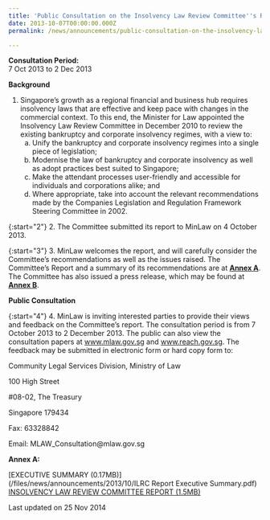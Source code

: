 ```yaml
---
title: 'Public Consultation on the Insolvency Law Review Committee''s Report'
date: 2013-10-07T00:00:00.000Z
permalink: /news/announcements/public-consultation-on-the-insolvency-law-review-committee-s-rep

---
```




**Consultation Period:**  
7 Oct 2013 to 2 Dec 2013


**Background**

<ol>
<li>  Singapore’s growth as a regional financial and business hub requires insolvency laws that are effective and keep pace with changes in the commercial context.  To this end, the Minister for Law appointed the Insolvency Law Review Committee in December 2010 to review the existing bankruptcy and corporate insolvency regimes, with a view to:

<ol style="list-style-type: lower-alpha">
<li>Unify the bankruptcy and corporate insolvency regimes into a single piece of legislation; </li>
<li>Modernise the law of bankruptcy and corporate insolvency as well as adopt practices best suited to Singapore; </li>
<li>Make the attendant processes user-friendly and accessible for individuals and corporations alike; and </li>
<li>Where appropriate, take into account the relevant recommendations made by the Companies Legislation and Regulation Framework Steering Committee in 2002.</li>
</ol>

</li>
</ol>

{:start="2"}
2. The Committee submitted its report to MinLaw on 4 October 2013. 

{:start="3"}
3. MinLaw welcomes the report, and will carefully consider the Committee’s recommendations as well as the issues raised.  The Committee’s Report and a summary of its recommendations are at **<u>Annex A</u>**.  The Committee has also issued a press release, which may be found at **<u>Annex B</u>**.

**Public Consultation**

{:start="4"}
4. MinLaw is inviting interested parties to provide their views and feedback on the Committee’s report.  The consultation period is from 7 October 2013 to 2 December 2013.  The public can also view the consultation papers at www.mlaw.gov.sg and www.reach.gov.sg.  The feedback may be submitted in electronic form or hard copy form to:

<p class="address-centered">Community Legal Services Division, Ministry of Law</p>
<p class="address-centered">100 High Street</p>
<p class="address-centered">#08-02, The Treasury</p>
<p class="address-centered">Singapore 179434</p>
<p class="address-centered">Fax: 63328842</p>
<p class="address-centered">Email: MLAW_Consultation@mlaw.gov.sg</p>

**Annex A:**

[EXECUTIVE SUMMARY (0.17MB)](/files/news/announcements/2013/10/ILRC Report Executive Summary.pdf)  
[INSOLVENCY LAW REVIEW COMMITTEE REPORT (1.5MB)](/files/news/announcements/2013/10/ReportoftheInsolvencyLawReviewCommittee.pdf)

<p class="right-side-updated">Last updated on 25 Nov 2014</p> 

